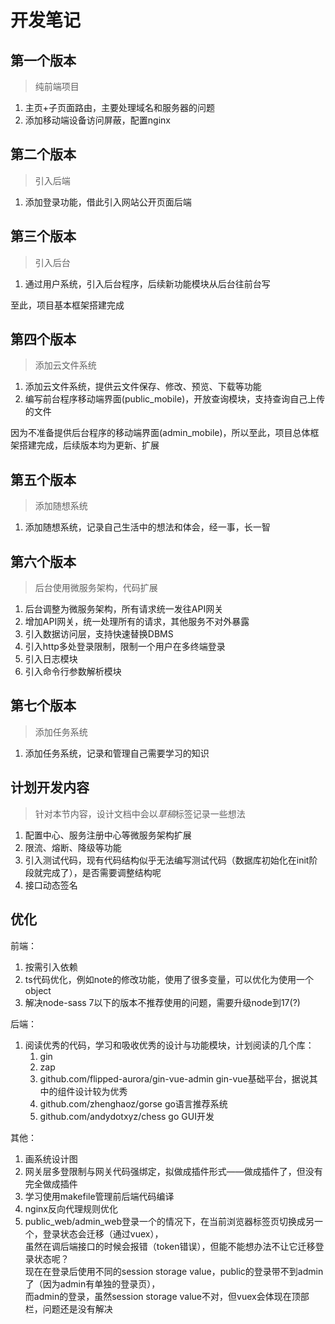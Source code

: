 # 开发笔记

## 第一个版本

> 纯前端项目

1. 主页+子页面路由，主要处理域名和服务器的问题
1. 添加移动端设备访问屏蔽，配置nginx

## 第二个版本

> 引入后端

1. 添加登录功能，借此引入网站公开页面后端

## 第三个版本

> 引入后台

1. 通过用户系统，引入后台程序，后续新功能模块从后台往前台写

至此，项目基本框架搭建完成

## 第四个版本

> 添加云文件系统

1. 添加云文件系统，提供云文件保存、修改、预览、下载等功能
2. 编写前台程序移动端界面(public_mobile)，开放查询模块，支持查询自己上传的文件

因为不准备提供后台程序的移动端界面(admin_mobile)，所以至此，项目总体框架搭建完成，后续版本均为更新、扩展

## 第五个版本

> 添加随想系统

1. 添加随想系统，记录自己生活中的想法和体会，经一事，长一智

## 第六个版本

> 后台使用微服务架构，代码扩展

1. 后台调整为微服务架构，所有请求统一发往API网关
2. 增加API网关，统一处理所有的请求，其他服务不对外暴露
3. 引入数据访问层，支持快速替换DBMS
4. 引入http多处登录限制，限制一个用户在多终端登录
5. 引入日志模块
6. 引入命令行参数解析模块

## 第七个版本

> 添加任务系统

1. 添加任务系统，记录和管理自己需要学习的知识

## 计划开发内容

> 针对本节内容，设计文档中会以*草稿*标签记录一些想法

1. 配置中心、服务注册中心等微服务架构扩展
2. 限流、熔断、降级等功能
3. 引入测试代码，现有代码结构似乎无法编写测试代码（数据库初始化在init阶段就完成了），是否需要调整结构呢
4. 接口动态签名

## 优化

前端：

1. 按需引入依赖
2. ts代码优化，例如note的修改功能，使用了很多变量，可以优化为使用一个object
3. 解决node-sass 7以下的版本不推荐使用的问题，需要升级node到17(?)

后端：

1. 阅读优秀的代码，学习和吸收优秀的设计与功能模块，计划阅读的几个库：
    1. gin
    2. zap
    3. github.com/flipped-aurora/gin-vue-admin gin-vue基础平台，据说其中的组件设计较为优秀
    4. github.com/zhenghaoz/gorse go语言推荐系统
    5. github.com/andydotxyz/chess go GUI开发

其他：

1. 画系统设计图
2. 网关层多登限制与网关代码强绑定，拟做成插件形式——做成插件了，但没有完全做成插件
3. 学习使用makefile管理前后端代码编译
4. nginx反向代理规则优化
5. public_web/admin_web登录一个的情况下，在当前浏览器标签页切换成另一个，登录状态会迁移（通过vuex），  
   虽然在调后端接口的时候会报错（token错误），但能不能想办法不让它迁移登录状态呢？  
   现在在登录后使用不同的session storage value，public的登录带不到admin了（因为admin有单独的登录页），  
   而admin的登录，虽然session storage value不对，但vuex会体现在顶部栏，问题还是没有解决
